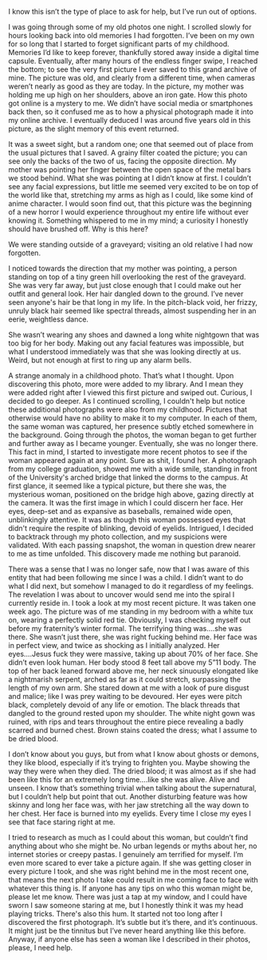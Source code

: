 I know this isn’t the type of place to ask for help, but I’ve run out of options.   
  
I was going through some of my old photos one night. I scrolled slowly for hours looking back into old memories I had forgotten. I’ve been on my own for so long that I started to forget significant parts of my childhood. Memories I’d like to keep forever, thankfully stored away inside a digital time capsule. Eventually, after many hours of the endless finger swipe, I reached the bottom; to see the very first picture I ever saved to this grand archive of mine. The picture was old, and clearly from a different time, when cameras weren’t nearly as good as they are today. In the picture, my mother was holding me up high on her shoulders, above an iron gate. How this photo got online is a mystery to me. We didn’t have social media or smartphones back then, so it confused me as to how a physical photograph made it into my online archive. I eventually deduced I was around five years old in this picture, as the slight memory of this event returned.   
  
It was a sweet sight, but a random one; one that seemed out of place from the usual pictures that I saved. A grainy filter coated the picture; you can see only the backs of the two of us, facing the opposite direction. My mother was pointing her finger between the open space of the metal bars we stood behind. What she was pointing at I didn’t know at first. I couldn’t see any facial expressions, but little me seemed very excited to be on top of the world like that, stretching my arms as high as I could, like some kind of anime character. I would soon find out, that this picture was the beginning of a new horror I would experience throughout my entire life without ever knowing it. Something whispered to me in my mind; a curiosity I honestly should have brushed off. Why is this here?   
  
We were standing outside of a graveyard; visiting an old relative I had now forgotten.  
I noticed towards the direction that my mother was pointing, a person standing on top of a tiny green hill overlooking the rest of the graveyard. She was very far away, but just close enough that I could make out her outfit and general look. Her hair dangled down to the ground. I’ve never seen anyone's hair be that long in my life. In the pitch-black void, her frizzy, unruly black hair seemed like spectral threads, almost suspending her in an eerie, weightless dance.  
  
She wasn’t wearing any shoes and dawned a long white nightgown that was too big for her body. Making out any facial features was impossible, but what I understood immediately was that she was looking directly at us. Weird, but not enough at first to ring up any alarm bells.   
  
A strange anomaly in a childhood photo. That’s what I thought. Upon discovering this photo, more were added to my library. And I mean they were added right after I viewed this first picture and swiped out. Curious, I decided to go deeper. As I continued scrolling, I couldn't help but notice these additional photographs were also from my childhood. Pictures that otherwise would have no ability to make it to my computer. In each of them, the same woman was captured, her presence subtly etched somewhere in the background. Going through the photos, the woman began to get further and further away as I became younger. Eventually, she was no longer there. This fact in mind, I started to investigate more recent photos to see if the woman appeared again at any point. Sure as shit, I found her. A photograph from my college graduation, showed me with a wide smile, standing in front of the University's arched bridge that linked the dorms to the campus. At first glance, it seemed like a typical picture, but there she was, the mysterious woman, positioned on the bridge high above, gazing directly at the camera. It was the first image in which I could discern her face. Her eyes, deep-set and as expansive as baseballs, remained wide open, unblinkingly attentive. It was as though this woman possessed eyes that didn't require the respite of blinking, devoid of eyelids. Intrigued, I decided to backtrack through my photo collection, and my suspicions were validated. With each passing snapshot, the woman in question drew nearer to me as time unfolded. This discovery made me nothing but paranoid.   
  
There was a sense that I was no longer safe, now that I was aware of this entity that had been following me since I was a child. I didn’t want to do what I did next, but somehow I managed to do it regardless of my feelings. The revelation I was about to uncover would send me into the spiral I currently reside in. I took a look at my most recent picture. It was taken one week ago. The picture was of me standing in my bedroom with a white tux on, wearing a perfectly solid red tie. Obviously, I was checking myself out before my fraternity’s winter formal. The terrifying thing was….she was there. She wasn’t just there, she was right fucking behind me. Her face was in perfect view, and twice as shocking as I initially analyzed. Her eyes….Jesus fuck they were massive, taking up about 70% of her face. She didn’t even look human. Her body stood 8 feet tall above my 5”11 body. The top of her back leaned forward above me, her neck sinuously elongated like a nightmarish serpent, arched as far as it could stretch, surpassing the length of my own arm. She stared down at me with a look of pure disgust and malice; like I was prey waiting to be devoured. Her eyes were pitch black, completely devoid of any life or emotion. The black threads that dangled to the ground rested upon my shoulder. The white night gown was ruined, with rips and tears throughout the entire piece revealing a badly scarred and burned chest. Brown stains coated the dress; what I assume to be dried blood.   
  
I don’t know about you guys, but from what I know about ghosts or demons, they like blood, especially if it’s trying to frighten you. Maybe showing the way they were when they died. The dried blood; it was almost as if she had been like this for an extremely long time….like she was alive. Alive and unseen. I know that’s something trivial when talking about the supernatural, but I couldn’t help but point that out. Another disturbing feature was how skinny and long her face was, with her jaw stretching all the way down to her chest. Her face is burned into my eyelids. Every time I close my eyes I see that face staring right at me.   
  
I tried to research as much as I could about this woman, but couldn’t find anything about who she might be. No urban legends or myths about her, no internet stories or creepy pastas. I genuinely am terrified for myself. I’m even more scared to ever take a picture again. If she was getting closer in every picture I took, and she was right behind me in the most recent one, that means the next photo I take could result in me coming face to face with whatever this thing is. If anyone has any tips on who this woman might be, please let me know. There was just a tap at my window, and I could have sworn I saw someone staring at me, but I honestly think it was my head playing tricks. There's also this hum. It started not too long after I discovered the first photograph. It’s subtle but it’s there, and it’s continuous. It might just be the tinnitus but I’ve never heard anything like this before. Anyway, if anyone else has seen a woman like I described in their photos, please, I need help.  
